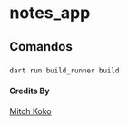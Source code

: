 # notes_app

## Comandos

###
```bash
dart run build_runner build
```


#### Credits By
[Mitch Koko](https://www.youtube.com/watch?v=NuSb0wq9K-I&t=1454s)